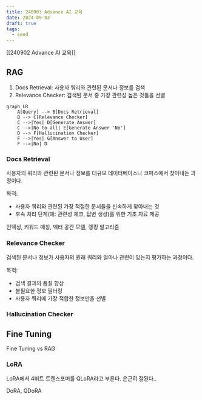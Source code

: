```yaml
---
title: 240903 Advance AI 교육
date: 2024-09-03
draft: true
tags:
  - seed
---
```

[[240902 Advance AI 교육]]

## RAG

1. Docs Retrieval: 사용자 쿼리와 관련된 문서나 정보를 검색
2. Relevance Checker: 검색된 문서 중 가장 관련성 높은 것들을 선별

```mermaid
graph LR
    A[Query] --> B[Docs Retrieval]
    B --> C[Relevance Checker]
    C -->|Yes| D[Generate Answer]
    C -->|No to all| E[Generate Answer 'No']
    D --> F[Hallucination Checker]
    F -->|Yes| G[Answer to User]
    F -->|No| D
```


### Docs Retrieval

사용자의 쿼리와 관련된 문서나 정보를 대규모 데이터베이스나 코퍼스에서 찾아내는 과정이다.

목적:

- 사용자 쿼리와 관련된 가장 적절한 문서들을 신속하게 찾아내는 것
- 후속 처리 단계(예: 관련성 체크, 답변 생성)를 위한 기초 자료 제공

인덱싱, 키워드 매칭, 벡터 공간 모델, 랭킹 알고리즘

### Relevance Checker

검색된 문서나 정보가 사용자의 원래 쿼리와 얼마나 관련이 있는지 평가하는 과정이다.

목적:

- 검색 결과의 품질 향상
- 불필요한 정보 필터링
- 사용자 쿼리에 가장 적합한 정보만을 선별

### Hallucination Checker


## Fine Tuning

Fine Tuning vs RAG

### LoRA

LoRA에서 4비트 트렌스포머를 QLoRA라고 부른다.
은근히 잘된다..

DoRA, QDoRA

